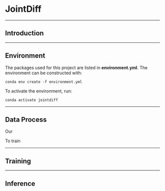 # JointDiff

***

## Introduction

***

## Environment

The packages used for this project are listed in **environment.yml**. The environment can be constructed with:
```
conda env create -f environment.yml
```

To activate the environment, run:
```
conda activate jointdiff
```

***

## Data Process 

Our 

To train 

***

## Training

***

## Inference
